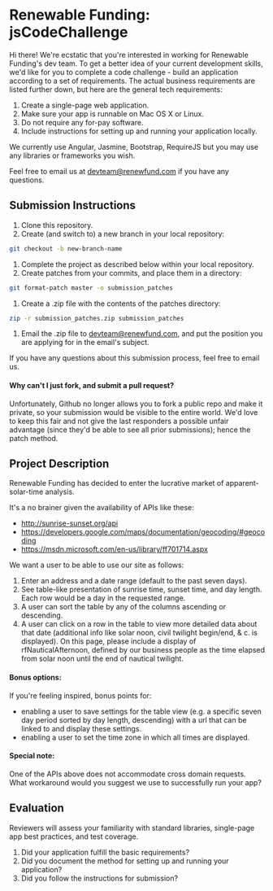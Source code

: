 Renewable Funding: jsCodeChallenge
=================================

Hi there! We're ecstatic that you're interested in working for Renewable Funding's dev team. To get a better idea of your current development skills, we'd like for you to complete a code challenge - build an application according to a set of requirements. The actual business requirements are listed further down, but here are the general tech requirements:

1. Create a single-page web application.
1. Make sure your app is runnable on Mac OS X or Linux.
1. Do not require any for-pay software.
1. Include instructions for setting up and running your application locally.

We currently use Angular, Jasmine, Bootstrap, RequireJS but you may use any libraries or frameworks you wish.

Feel free to email us at [devteam@renewfund.com](devteam@renewfund.com) if you have any questions.

## Submission Instructions

1. Clone this repository.
1. Create (and switch to) a new branch in your local repository:

 ```bash
 git checkout -b new-branch-name
 ```

1. Complete the project as described below within your local repository.
1. Create patches from your commits, and place them in a directory:

 ```bash
 git format-patch master -o submission_patches
 ```

1. Create a .zip file with the contents of the patches directory:

 ```bash
 zip -r submission_patches.zip submission_patches
 ```

1. Email the .zip file to [devteam@renewfund.com](devteam@renewfund.com), and put the position you are applying for in the email's subject.

If you have any questions about this submission process, feel free to email us.

#### Why can't I just fork, and submit a pull request?

Unfortunately, Github no longer allows you to fork a public repo and make it private, so your submission would be visible to the entire world. We'd love to keep this fair and not give the last responders a possible unfair advantage (since they'd be able to see all prior submissions); hence the patch method.

## Project Description

Renewable Funding has decided to enter the lucrative market of apparent-solar-time analysis.

It's a no brainer given the availability of APIs like these:

* http://sunrise-sunset.org/api 
* https://developers.google.com/maps/documentation/geocoding/#geocoding
* https://msdn.microsoft.com/en-us/library/ff701714.aspx

We want a user to be able to use our site as follows:

1. Enter an address and a date range (default to the past seven days).  
1. See table-like presentation of sunrise time, sunset time, and day length. Each row would be a day in the requested range.
1. A user can sort the table by any of the columns ascending or descending. 
1. A user can click on a row in the table to view more detailed data about that date (additional info like solar noon, civil twilight begin/end, & c. is displayed). On this page, please include a display of rfNauticalAfternoon, defined by our business people as the time elapsed from solar noon until the end of nautical twilight.

#### Bonus options:

If you're feeling inspired, bonus points for:

* enabling a user to save settings for the table view (e.g. a specific seven day period sorted by day length, descending) with a url that can be linked to and display these settings.
* enabling a user to set the time zone in which all times are displayed.
 
#### Special note:

One of the APIs above does not accommodate cross domain requests. What workaround would you suggest we use to successfully run your app?

## Evaluation

Reviewers will assess your familiarity with standard libraries, single-page app best practices, and test coverage.

1. Did your application fulfill the basic requirements?
1. Did you document the method for setting up and running your application?
1. Did you follow the instructions for submission?
